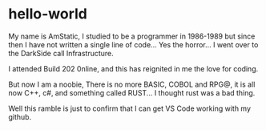 # hello-world
My name is AmStatic, I studied to be a programmer in 1986-1989 but since then I have not written a single line of code...  Yes the horror... I went over to the DarkSide call Infrastructure.

I attended Build 202 0nline, and this has reignited in me the love for coding.

But now I am a noobie, There is no more BASIC, COBOL and RPG@, it is all now C++, c#, and something called RUST...  I thought rust was a bad thing.

Well this ramble is just to confirm that I can get VS Code working with my github.

